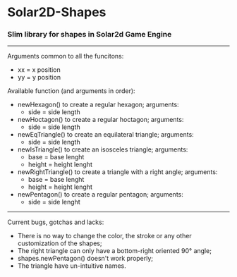 # Solar2D-Shapes

### Slim library for shapes in Solar2d Game Engine 
---  
Arguments common to all the funcitons:  
* xx = x position
* yy = y position  

Available function (and arguments in order):  
* newHexagon() to create a regular hexagon; arguments:
  * side = side length
* newHoctagon() to create a regular hoctagon; arguments:
  * side = side length
* newEqTriangle() to create an equilateral triangle; arguments:
  * side = side length
* newIsTriangle() to create an isosceles triangle; arguments:
  * base = base lenght
  * height = height lenght
* newRightTriangle() to create a triangle with a right angle; arguments:
  * base = base lenght
  * height = height lenght
* newPentagon() to create a regular pentagon; arguments:
  * side = side lenght
---
Current bugs, gotchas and lacks:  
* There is no way to change the color, the stroke or any other customization of the shapes;
* The right triangle can only have a bottom-right oriented 90° angle;
* shapes.newPentagon() doesn't work properly;
* The triangle have un-intuitive names.

